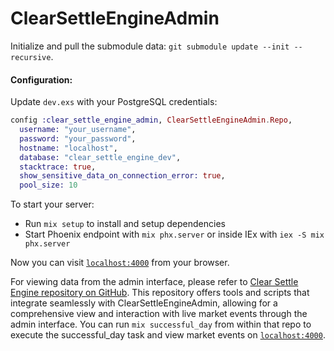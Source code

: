 # ClearSettleEngineAdmin

Initialize and pull the submodule data: `git submodule update --init --recursive`.

#### Configuration:
Update `dev.exs` with your PostgreSQL credentials:
```elixir
config :clear_settle_engine_admin, ClearSettleEngineAdmin.Repo,
  username: "your_username",
  password: "your_password",
  hostname: "localhost",
  database: "clear_settle_engine_dev",
  stacktrace: true,
  show_sensitive_data_on_connection_error: true,
  pool_size: 10
```

To start your server:

  * Run `mix setup` to install and setup dependencies
  * Start Phoenix endpoint with `mix phx.server` or inside IEx with `iex -S mix phx.server`

Now you can visit [`localhost:4000`](http://localhost:4000) from your browser.

For viewing data from the admin interface, please refer to [Clear Settle Engine repository on GitHub](https://github.com/tim-br/clear_settle_engine). This repository offers tools and scripts that integrate seamlessly with ClearSettleEngineAdmin, allowing for a comprehensive view and interaction with live market events through the admin interface. You can run `mix successful_day` from within that repo to execute the successful_day task and view market events on [`localhost:4000`](http://localhost:4000).
